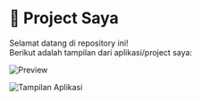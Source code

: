 # 📸 Project Saya

Selamat datang di repository ini!  
Berikut adalah tampilan dari aplikasi/project saya:

![Preview](tampilan_screen.png)

![Tampilan Aplikasi](https://raw.githubusercontent.com/rangga/nama-repo/main/images/tampilan_profile.png)

